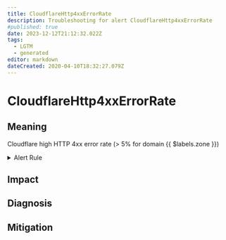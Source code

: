```yaml
---
title: CloudflareHttp4xxErrorRate
description: Troubleshooting for alert CloudflareHttp4xxErrorRate
#published: true
date: 2023-12-12T21:12:32.022Z
tags: 
  - LGTM
  - generated
editor: markdown
dateCreated: 2020-04-10T18:32:27.079Z
---
```


# CloudflareHttp4xxErrorRate

## Meaning
[//]: # "Short paragraph that explains what the alert means"
Cloudflare high HTTP 4xx error rate (> 5% for domain {{ $labels.zone }})

<details>
  <summary>Alert Rule</summary>

{{% rule "cloudflare/lablabs-cloudflare-exporter.yml" "CloudflareHttp4xxErrorRate" %}}

{{% comment %}}

```yaml
alert: CloudflareHttp4xxErrorRate
expr: (sum by(zone) (rate(cloudflare_zone_requests_status{status=~"^4.."}[15m])) / on (zone) sum by (zone) (rate(cloudflare_zone_requests_status[15m]))) * 100 > 5
for: 0m
labels:
    severity: warning
annotations:
    summary: Cloudflare http 4xx error rate (instance {{ $labels.instance }})
    description: |-
        Cloudflare high HTTP 4xx error rate (> 5% for domain {{ $labels.zone }})
          VALUE = {{ $value }}
          LABELS = {{ $labels }}
    runbook: https://github.com/srerun/prometheus-alerts/blob/main/content/runbooks/lablabs-cloudflare-exporter/CloudflareHttp4xxErrorRate.md

```

{{% /comment %}}

</details>


## Impact
[//]: # "What could / will happen if the alert is not addressed"



## Diagnosis
[//]: # "Steps to take to identify the cause of the problem"



## Mitigation
[//]: # "The steps necessary to resolve the alert"
